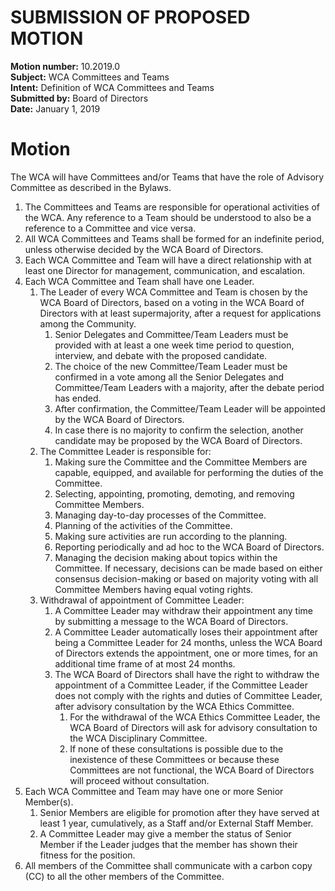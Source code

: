 # SUBMISSION OF PROPOSED MOTION

**Motion number:** 10.2019.0  
**Subject:** WCA Committees and Teams  
**Intent:** Definition of WCA Committees and Teams  
**Submitted by:** Board of Directors  
**Date:** January 1, 2019  

# Motion

The WCA will have Committees and/or Teams that have the role of Advisory Committee as described in the Bylaws.

1. The Committees and Teams are responsible for operational activities of the WCA. Any reference to a Team should be understood to also be a reference to a Committee and vice versa.
2. All WCA Committees and Teams shall be formed for an indefinite period, unless otherwise decided by the WCA Board of Directors.
3. Each WCA Committee and Team will have a direct relationship with at least one Director for management, communication, and escalation.
4. Each WCA Committee and Team shall have one Leader.
   1. The Leader of every WCA Committee and Team is chosen by the WCA Board of Directors, based on a voting in the WCA Board of Directors with at least supermajority, after a request for applications among the Community.
      1. Senior Delegates and Committee/Team Leaders must be provided with at least a one week time period to question, interview, and debate with the proposed candidate.
      2. The choice of the new Committee/Team Leader must be confirmed in a vote among all the Senior Delegates and Committee/Team Leaders with a majority, after the debate period has ended.
      3. After confirmation, the Committee/Team Leader will be appointed by the WCA Board of Directors.
      4. In case there is no majority to confirm the selection, another candidate may be proposed by the WCA Board of Directors.
   2. The Committee Leader is responsible for:
      1. Making sure the Committee and the Committee Members are capable, equipped, and available for performing the duties of the Committee.
      2. Selecting, appointing, promoting, demoting, and removing Committee Members.
      3. Managing day-to-day processes of the Committee.
      4. Planning of the activities of the Committee.
      5. Making sure activities are run according to the planning.
      6. Reporting periodically and ad hoc to the WCA Board of Directors.
      7. Managing the decision making about topics within the Committee. If necessary, decisions can be made based on either consensus decision-making or based on majority voting with all Committee Members having equal voting rights.
   3. Withdrawal of appointment of Committee Leader:
      1. A Committee Leader may withdraw their appointment any time by submitting a message to the WCA Board of Directors.
      2. A Committee Leader automatically loses their appointment after being a Committee Leader for 24 months, unless the WCA Board of Directors extends the appointment, one or more times, for an additional time frame of at most 24 months.
      3. The WCA Board of Directors shall have the right to withdraw the appointment of a Committee Leader, if the Committee Leader does not comply with the rights and duties of Committee Leader, after advisory consultation by the WCA Ethics Committee.
         1. For the withdrawal of the WCA Ethics Committee Leader, the WCA Board of Directors will ask for advisory consultation to the WCA Disciplinary Committee.
         2. If none of these consultations is possible due to the inexistence of these Committees or because these Committees are not functional, the WCA Board of Directors will proceed without consultation.
5. Each WCA Committee and Team may have one or more Senior Member(s).
   1. Senior Members are eligible for promotion after they have served at least 1 year, cumulatively, as a Staff and/or External Staff Member.
   2. A Committee Leader may give a member the status of Senior Member if the Leader judges that the member has shown their fitness for the position.
6. All members of the Committee shall communicate with a carbon copy (CC) to all the other members of the Committee.
